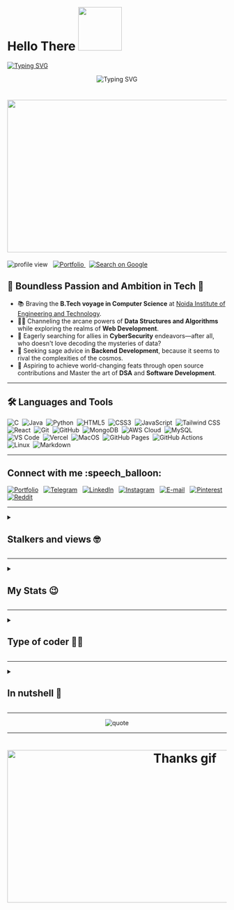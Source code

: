   <!--<details><summary> -->
<h1>Hello There <img src="https://media.giphy.com/media/MHia4pcE4RYf49KbVC/giphy.gif" width="100"></h1>
<div>
<a href="https://git.io/typing-svg"><img src="https://readme-typing-svg.demolab.com?font=Fira+Code&weight=700&size=25&letterSpacing=0.2rem&duration=3000&pause=1000&color=8724F6&width=435&lines=I%E2%80%99m+Gaurav!" alt="Typing SVG" /></a>
  <br>
<p align="center"> <img src="https://readme-typing-svg.demolab.com?font=Fira+Code&size=35&pause=1000&color=00E5FF&width=500&lines=Developer!;Techie!;Software+Engineer!;Coder!;Weeb!;Otaku!" alt="Typing SVG" />
</p>
</div>
<!-- <h2>⚡️Turning caffeine and <b>code</b> into pure innovation ☕💻.</h2> -->
<h1 align ="center">
<img src="https://media4.giphy.com/media/v1.Y2lkPTc5MGI3NjExM21mNzk2MXF2MjVlajVmaTJjcDY2cHVkc2F1bHN1eGJ2MnlmZXEydCZlcD12MV9pbnRlcm5hbF9naWZfYnlfaWQmY3Q9Zw/UJ5I7921pAOEU/giphy.gif" height="350"  width="800" /></h1>

![profile view](https://komarev.com/ghpvc/?username=orewagaurav&color=blue)&nbsp;&nbsp;
<a href="https://orewagaurav.vercel.app">
  <img src="https://img.shields.io/badge/Portfolio-%23FF5733.svg?style=for-the-badge&logo=google-chrome&logoColor=white" alt="Portfolio">
</a>
&nbsp;
<a href="https://www.google.com/search?q=orewagaurav">
  <img src="https://img.shields.io/badge/Google Me-%234285F4.svg?style=for-the-badge&logo=google&logoColor=white" alt="Search on Google">
</a>
<h2>🌟 Boundless Passion and Ambition in Tech 🚀</h2>
<div>
  <ul>
    <li>📚 Braving the <b>B.Tech voyage in Computer Science</b> at <a href="https://www.niet.co.in/">Noida Institute of Engineering and Technology</a>.</li>
    <li>🧙‍♂️ Channeling the arcane powers of <b>Data Structures and Algorithms</b> while exploring the realms of <b>Web Development</b>.</li>
    <li>🤝 Eagerly searching for allies in <b>CyberSecurity</b> endeavors—after all, who doesn't love decoding the mysteries of data?</li>
    <li>🧩 Seeking sage advice in <b>Backend Development</b>, because it seems to rival the complexities of the cosmos.</li>
    <li>🔮 Aspiring to achieve world-changing feats through open source contributions and Master the art of <b>DSA</b> and <b>Software Development</b>. 
</li>
  </ul>
</div>
<hr>
   <h2>🛠️ Languages and Tools</h2>
<div align ="left">
    <img src="https://img.shields.io/badge/C-00599C?style=flat&logo=c&logoColor=white" alt="C" />&nbsp;
    <img src="https://img.shields.io/badge/Java-007396?style=flat&logo=openjdk&logoColor=white" alt="Java" />&nbsp;
    <img src="https://img.shields.io/badge/Python-3572A5?style=flat&logo=python&logoColor=white" alt="Python" />&nbsp;
    <img src="https://img.shields.io/badge/HTML5-E34F26?style=flat&logo=html5&logoColor=white" alt="HTML5" />&nbsp;
    <img src="https://img.shields.io/badge/CSS3-1572B6?style=flat&logo=css3&logoColor=white" alt="CSS3" />&nbsp;
    <img src="https://img.shields.io/badge/JavaScript-F7DF1E?style=flat&logo=javascript&logoColor=black" alt="JavaScript" />&nbsp;
    <img src="https://img.shields.io/badge/Tailwind_CSS-38B2AC?style=flat&logo=tailwind-css&logoColor=white" alt="Tailwind CSS" />&nbsp;
    <img src="https://img.shields.io/badge/React-20232A?style=flat&logo=react&logoColor=61DAFB" alt="React" />&nbsp;
    <img src="https://img.shields.io/badge/Git-F05032?style=flat&logo=git&logoColor=white" alt="Git" />&nbsp;
    <img src="https://img.shields.io/badge/GitHub-181717?style=flat&logo=github&logoColor=white" alt="GitHub" />&nbsp;
    <img src="https://img.shields.io/badge/MongoDB-47A248?style=flat&logo=mongodb&logoColor=white" alt="MongoDB" />&nbsp;
    <img src="https://img.shields.io/badge/AWS-232F3E?style=flat&logo=amazon-aws&logoColor=white" alt="AWS Cloud" />&nbsp;
    <img src="https://img.shields.io/badge/MySQL-4479A1?style=flat&logo=mysql&logoColor=white" alt="MySQL" />&nbsp;
    <img src="https://img.shields.io/badge/VS_Code-0078D4?style=flat&logo=visualstudiocode&logoColor=white" alt="VS Code" />&nbsp;
<!--     <img src="https://img.shields.io/badge/Figma-05A6F0?style=flat&logo=figma&logoColor=white" alt="Figma" />&nbsp; -->
<!--     <img src="https://img.shields.io/badge/Canva-00C4CC?style=flat&logo=canva&logoColor=white" alt="Canva" />&nbsp; -->
    <img src="https://img.shields.io/badge/Vercel-000000?style=flat&logo=vercel&logoColor=white" alt="Vercel" />&nbsp;
    <img src="https://img.shields.io/badge/MacOS-000000?style=flat&logo=apple&logoColor=white" alt="MacOS" />&nbsp;
    <img src="https://img.shields.io/badge/GitHub%20Pages-222222?style=flat&logo=github&logoColor=white" alt="GitHub Pages" />&nbsp;
    <img src="https://img.shields.io/badge/GitHub%20Actions-2088FF?style=flat&logo=githubactions&logoColor=white" alt="GitHub Actions" />&nbsp;
    <img src="https://img.shields.io/badge/Linux-FCC624?style=flat&logo=linux&logoColor=black" alt="Linux" />&nbsp;
    <img src="https://img.shields.io/badge/Markdown-000000?style=flat&logo=markdown&logoColor=white" alt="Markdown" />&nbsp;
</div>

<hr>
<!--Connect with me-->
<h2>Connect with me :speech_balloon:</h2>
<a href="https://orewagaurav.vercel.app"><img src="https://img.shields.io/badge/Portfolio-%23FF5733.svg?style=for-the-badge&logo=google-chrome&logoColor=white" alt="Portfolio"?></a>
  &nbsp;
<a href="https://telegram.dog/VenomGK"><img src="https://img.shields.io/badge/Telegram-2CA5E0?style=for-the-badge&amp;logo=telegram&amp;logoColor=white" alt="Telegram"></a>
 &nbsp;
 <a href="https://in.linkedin.com/in/orewagaurav"><img src="https://img.shields.io/badge/linkedin-%230077B5.svg?style=for-the-badge&logo=linkedin&logoColor=white" alt="LinkedIn"></img></a>
 &nbsp;
  <a href="https://www.instagram.com/orewa_gaurav_/"><img src="https://img.shields.io/badge/Instagram-E4405F?style=for-the-badge&logo=instagram&logoColor=white" alt="Instagram"></a>
  &nbsp;
  <a href="mailto:gauravkumar47967@gmail.com"><img src="https://img.shields.io/badge/Gmail-D14836?style=for-the-badge&logo=gmail&logoColor=white" alt="E-mail"></a>
  &nbsp;
  <a href="https://pin.it/3u8v5IiUo"><img src="https://img.shields.io/badge/Pinterest-%23E60023.svg?style=for-the-badge&logo=Pinterest&logoColor=white" alt="Pinterest"></a>
  &nbsp;
  <a href="https://www.reddit.com/user/orewagaurav"><img src="https://img.shields.io/badge/Reddit-%23FF4500.svg?style=for-the-badge&logo=Reddit&logoColor=white" alt="Reddit"></a>
<hr>

<!--Profile views-->
<details><summary><h2>Stalkers and views 🤓</h2></summary><br>


<h3><img src="https://media.giphy.com/media/7OTuu0E79xXETNZbD1/giphy.gif" /></h3>

<p>
    <a href="https://github.com/orewaGaurav"><img src="https://komarev.com/ghpvc/?username=orewaGaurav&label=Profile%20views" alt="Views">
</a></br></br>
   <a href="https://hits.seeyoufarm.com"><img src="https://hits.seeyoufarm.com/api/count/incr/badge.svg?url=https%3A%2F%2Fgithub.com%2ForewaGaurav&count_bg=%2379C83D&title_bg=%230084FF&icon=arduino.svg&icon_color=%2300FF20&title=Stalks&edge_flat=false" alt="Stalks"></a></br></br>

</p>

</details>

<hr>
<!--My stats-->
<details><summary><h2>My Stats 😉</h2></summary><br>


<h3><img src="https://media.giphy.com/media/v1.Y2lkPTc5MGI3NjExZXhzMmhoeHprZmg3Zm9iZW1lYzA5bWQ1OWpyeHNwOGZ3Ym40d2IyZiZlcD12MV9pbnRlcm5hbF9naWZfYnlfaWQmY3Q9Zw/QgwXffX7n4tMY/giphy.gif" /></h3>

<p>
  <a><img  src="https://github-readme-stats.vercel.app/api?username=orewaGaurav&count_private=true&show_icons=true&include_all_commits=true&bg_color=000000&icon_color=ff3300&text_color=e60000&title_color=cc3300&border_color=ff0000" alt="Stats"></a></br></br>
  
<a href="https://git.io/streak-stats"><img src="https://streak-stats.demolab.com?user=orewagaurav&theme=tokyonight&border_radius=5.5" alt="GitHub Streak" /></a>
   
   <a href="https://github.com/orewaGaurav/github-profile-trophy"><img src="https://github-profile-trophy.vercel.app/?username=orewaGaurav&count_private=true&include_all_commits=true&theme=onedark" alt="Trophies"></a></br></br>
   
   <a><img src="https://github-readme-stats.vercel.app/api/top-langs/?username=orewaGaurav&theme=radical&layout=compact" alt="Language"></a></br></br>
   <a href="https://guthub.com/orewaGaurav"><img src="https://github-readme-activity-graph.vercel.app/graph?username=orewaGaurav&bg_color=000000&color=ff6a00&line=ff0000&point=ff5500&hide_border=true&area=true&area_color=ff6161" alt="Graph"></a></br></br>
</p>
</details>
<hr>
<details><summary><h2>Type of coder 👨‍💻</h2></summary><br>

<!--START_SECTION:waka-->
![Code Time](http://img.shields.io/badge/Code%20Time-367%20hrs%2039%20mins-blue)

![Lines of code](https://img.shields.io/badge/From%20Hello%20World%20I%27ve%20Written-3.0%20million%20lines%20of%20code-blue)

**🐱 My GitHub Data** 

> 📦 141.9 kB Used in GitHub's Storage 
 > 
> 🏆 737 Contributions in the Year 2025
 > 
> 🚫 Not Opted to Hire
 > 
> 📜 25 Public Repositories 
 > 
> 🔑 2 Private Repositories 
 > 
📊 **This Week I Spent My Time On** 

```text
🕑︎ Time Zone: Asia/Kolkata

🔥 Editors: 
VS Code                  5 mins              ⬛⬛⬛⬛⬛⬛⬛⬛⬛⬛⬛⬛⬛⬛⬛⬛⬛⬛⬛⬛⬛⬛⬛⬛⬛   100.00 % 

🐱‍💻 Projects: 
Wish                     5 mins              ⬛⬛⬛⬛⬛⬛⬛⬛⬛⬛⬛⬛⬛⬛⬛⬛⬛⬛⬛⬛⬛⬛⬛⬛⬛   100.00 % 

💻 Operating System: 
Mac                      5 mins              ⬛⬛⬛⬛⬛⬛⬛⬛⬛⬛⬛⬛⬛⬛⬛⬛⬛⬛⬛⬛⬛⬛⬛⬛⬛   100.00 % 
```


 Last Updated on 31/10/2025 18:47:56 UTC
<!--END_SECTION:waka-->

### **These Readme stats are generated using github action [awesome-readme-stats](https://github.com/anmol098/waka-readme-stats)**

</details>

<hr>
<!--Summary-->
<details><summary><h2>In nutshell 🤏</h2></summary><br>

[![GitHub Trends SVG](https://api.githubtrends.io/user/svg/orewaGaurav/repos?time_range=one_year&include_private=True&group=private&theme=dark)](https://www.githubtrends.io/wrapped/orewaGaurav)

[To see more](https://www.githubtrends.io/wrapped/orewaGaurav)

</details>
<hr>
<div align="center">
    <img src="https://quotes-github-readme.vercel.app/api?type=horizontal" alt="quote">
</div>
<hr>
<!--Syonara-->
<!-- <h1 align ="center"><img src="https://qph.cf2.quoracdn.net/main-qimg-90d0f4ff1944f9e15ed9338f8087a371" alt="Thanks gif"/></h1>   -->
<h1 align ="center"><img src="https://media0.giphy.com/media/agVanRmtqe4zjMNXWZ/200.webp" height="350"  width="800" alt="Thanks gif"/></h1> 
</details>

